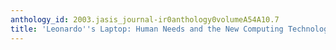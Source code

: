 ```yaml
---
anthology_id: 2003.jasis_journal-ir0anthology0volumeA54A10.7
title: 'Leonardo''s Laptop: Human Needs and the New Computing Technologies'
---
```

